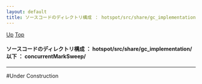 ```yaml
---
layout: default
title: ソースコードのディレクトリ構成 ： hotspot/src/share/gc_implementation/ 以下 ： concurrentMarkSweep/
---
```

[Up](noBI-e1EXt.html) [Top](../index.html)

#### ソースコードのディレクトリ構成 ： hotspot/src/share/gc_implementation/ 以下 ： concurrentMarkSweep/

--- 
#Under Construction






